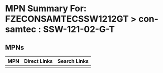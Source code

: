 



# MPN Summary For: FZECONSAMTECSSW1212GT > con-samtec : SSW-121-02-G-T

## MPNs
  

|MPN|Direct Links|Search Links|
| :--- | :--- | :--- |
||||
